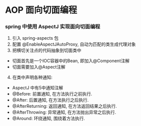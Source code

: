 # AOP 面向切面编程

### spring 中使用 AspectJ 实现面向切面编程

1. 引入 spring-aspects 包
2. 配置 @EnableAspectJAutoProxy, 自动为匹配的类生成代理对象
3. 把横切关注点的代码抽象到切面类中
  * 切面首先是一个IOC容器中的Bean, 即加入@Component注解
  * 切面需要加入@Aspect注解
4. 在类中声明各种通知:
  * AspectJ 中有5中通知注解
  * @Before: 前置通知, 在方法执行之前执行.
  * @After: 后置通知, 在方法执行之后执行.
  * @AfterReturning: 返回通知, 在方法返回结果之后执行.
  * @AfterThrowing: 异常通知, 在方法抛出异常之后执行.
  * @Around: 环绕通知, 围绕着方法执行.
